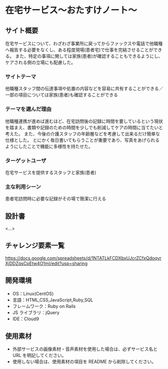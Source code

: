 # 在宅サービス〜おたすけノート〜

## サイト概要

在宅サービスについて、わざわざ事業所に戻ってからファックスや電話で他職種へ報告する必要をなくし、ある程度現場(患者宅)で仕事を完結させることができる。
また、特定の事項に関しては家族(患者)が確認することもできるようにし、ケアされる側の立場にも配慮した。

### サイトテーマ

他職種スタッフ間の伝達事項や処置の内容などを容易に共有することができる／一部の項目については家族(患者)も確認することができる

### テーマを選んだ理由

他職種連携が進めば進むほど、在宅訪問後の記録に時間を要しているという現状を踏まえ、書類や記録のための時間を少しでも削減してケアの時間に当てたいと考えた。
また、今後の介護スタッフの年齢層などを考慮して出来るだけ簡単な仕様とした。
とにかく毎日書いてもらうことが重要であり、写真をあげられるようにしたことで機能に多様性を持たせた。

### ターゲットユーザ

在宅サービスを提供するスタッフと家族(患者)

### 主な利用シーン

患者宅訪問時に必要な記録がその場で簡潔に行える

## 設計書

<...>

## チャレンジ要素一覧

https://docs.google.com/spreadsheets/d/1NTATLkFCDXbxUJcrZCfxQdoqyrXjDDZqsCpEtw4O1mI/edit?usp=sharing

## 開発環境

- OS：Linux(CentOS)
- 言語：HTML,CSS,JavaScript,Ruby,SQL
- フレームワーク：Ruby on Rails
- JS ライブラリ：jQuery
- IDE：Cloud9

## 使用素材

- 外部サービスの画像素材・音声素材を使用した場合は、必ずサービス名と URL を明記してください。
- 使用しない場合は、使用素材の項目を README から削除してください。
